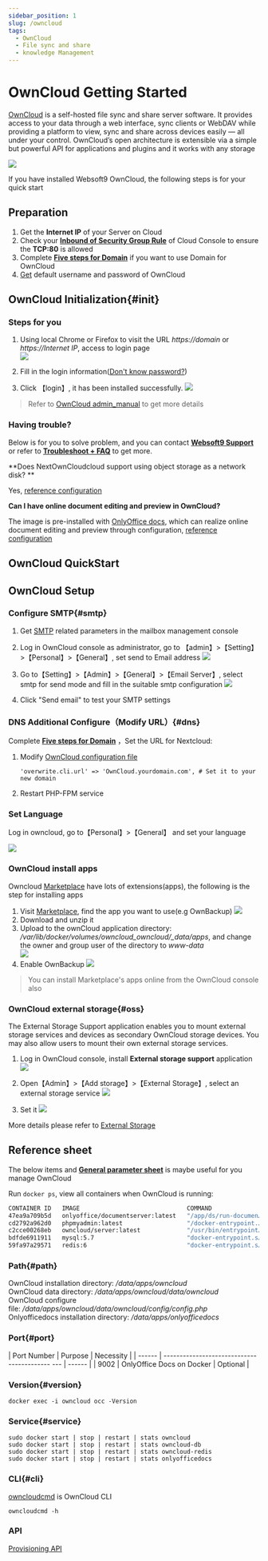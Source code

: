 ```yaml
---
sidebar_position: 1
slug: /owncloud
tags:
  - OwnCloud
  - File sync and share
  - knowledge Management
---
```


#  OwnCloud Getting Started

[OwnCloud](https://owncloud.org)  is a self-hosted file sync and share server software. It provides access to your data through a web interface, sync clients or WebDAV while providing a platform to view, sync and share across devices easily — all under your control. OwnCloud’s open architecture is extensible via a simple but powerful API for applications and plugins and it works with any storage

![](https://libs.websoft9.com/Websoft9/DocsPicture/en/owncloud/owncloudgui-websoft9.png)

If you have installed Websoft9 OwnCloud, the following steps is for your quick start

## Preparation

1. Get the **Internet IP** of your Server on Cloud
2. Check your **[Inbound of Security Group Rule](./administrator/firewall#security)** of Cloud Console to ensure the **TCP:80** is allowed
3. Complete **[Five steps for Domain](./administrator/domain_step)** if you want to use Domain for OwnCloud
4. [Get](./user/credentials) default username and password of OwnCloud


## OwnCloud Initialization{#init}

### Steps for you

1. Using local Chrome or Firefox to visit the URL *https://domain* or *https://Internet IP*, access to login page  
   ![](https://libs.websoft9.com/Websoft9/DocsPicture/zh/owncloud/owncloud-init1-websoft9.png)
   
2. Fill in the login information([Don't know password?](./user/credentials))  
   
3. Click 【login】, it has been installed successfully.
   ![](https://libs.websoft9.com/Websoft9/DocsPicture/zh/owncloud/owncloud-installcomplete-websoft9.png)

> Refer to [OwnCloud admin_manual](https://doc.owncloud.org/server/admin_manual/) to get more details


### Having trouble?

Below is for you to solve problem, and you can contact **[Websoft9 Support](./helpdesk)** or refer to **[Troubleshoot + FAQ](./faq#setup)** to get more.  


**Does NextOwnCloudcloud support using object storage as a network disk? **

Yes, [reference configuration](#oss)

**Can I have online document editing and preview in OwnCloud?**

The image is pre-installed with [OnlyOffice docs](./onlyofficedocs), which can realize online document editing and preview through configuration, [reference configuration](./nextcloud/solution#onlyoffice)


## OwnCloud QuickStart


## OwnCloud Setup

### Configure SMTP{#smtp}

1. Get [SMTP](./administrator/smtp) related parameters in the mailbox management console
   
2. Log in OwnCloud console as administrator, go to 【admin】>【Setting】>【Personal】>【General】, set send to Email address
   ![](https://libs.websoft9.com/Websoft9/DocsPicture/en/owncloud/owncloud-smtp-1-websoft9.png)

3. Go to【Setting】>【Admin】>【General】>【Email Server】, select smtp for send mode and fill in the suitable smtp configuration
   ![](https://libs.websoft9.com/Websoft9/DocsPicture/en/owncloud/owncloud-smtp-2-websoft9.png)

4. Click "Send email" to test your SMTP settings


### DNS Additional Configure（Modify URL）{#dns}

Complete **[Five steps for Domain](./administrator/domain_step)** ，Set the URL for Nextcloud:

1. Modify [OwnCloud configuration file](#path)
   ```
   'overwrite.cli.url' => 'OwnCloud.yourdomain.com', # Set it to your new domain
   ```
2. Restart PHP-FPM service


### Set Language

Log in owncloud, go to【Personal】>【General】 and set your language

![](https://libs.websoft9.com/Websoft9/DocsPicture/zh/owncloud/owncloud-zh-websoft9.png)

### OwnCloud install apps

Owncloud [Marketplace](https://marketplace.owncloud.com/) have lots of extensions(apps), the following is the step for installing apps

1. Visit [Marketplace](https://marketplace.owncloud.com/), find the app you want to use(e.g OwnBackup)
![](https://libs.websoft9.com/Websoft9/DocsPicture/en/owncloud/owncloud-searchapps-websoft9.jpg)
2. Download and unzip it  
3. Upload to the ownCloud application directory: */var/lib/docker/volumes/owncloud_owncloud/_data/apps*, and change the owner and group user of the directory to *www-data*  
   ![](https://libs.websoft9.com/Websoft9/DocsPicture/en/owncloud/owncloud-ftp-websoft9.png)
4. Enable OwnBackup
   ![](https://libs.websoft9.com/Websoft9/DocsPicture/en/owncloud/owncloud-enableapps-websoft9.png)

> You can install Marketplace's apps online from the OwnCloud console also

### OwnCloud external storage{#oss}

The External Storage Support application enables you to mount external storage services and devices as secondary OwnCloud storage devices. You may also allow users to mount their own external storage services.

1. Log in OwnCloud console, install **External storage support** application
   ![](https://libs.websoft9.com/Websoft9/DocsPicture/en/owncloud/owncloud-enablestorage-websoft9.png)

2. Open【Admin】>【Add storage】>【External Storage】, select an external storage service
   ![](https://libs.websoft9.com/Websoft9/DocsPicture/en/owncloud/owncloud-enablestorage002-websoft9.png)

3. Set it
   ![](https://libs.websoft9.com/Websoft9/DocsPicture/en/owncloud/owncloud-auth_mechanism-websoft9.png)

More details please refer to [External Storage](https://doc.owncloud.org/server/admin_manual/configuration/files/external_storage/index.html)


## Reference sheet

The below items and **[General parameter sheet](./administrator/parameter)** is maybe useful for you manage OwnCloud

Run `docker ps`, view all containers when OwnCloud is running:  

```bash
CONTAINER ID   IMAGE                              COMMAND                  CREATED             STATUS                       PORTS                                                  NAMES
47ea9a709b5d   onlyoffice/documentserver:latest   "/app/ds/run-documen…"   About an hour ago   Up About an hour             443/tcp, 0.0.0.0:9002->80/tcp, :::9002->80/tcp         onlyofficedocs
cd2792a962d0   phpmyadmin:latest                  "/docker-entrypoint.…"   About an hour ago   Up About an hour             0.0.0.0:9090->80/tcp, :::9090->80/tcp                  phpmyadmin
c2cce00268eb   owncloud/server:latest             "/usr/bin/entrypoint…"   About an hour ago   Up About an hour (healthy)   0.0.0.0:9001->8080/tcp, :::9001->8080/tcp              owncloud
bdfde6911911   mysql:5.7                          "docker-entrypoint.s…"   About an hour ago   Up About an hour (healthy)   0.0.0.0:3306->3306/tcp, :::3306->3306/tcp, 33060/tcp   owncloud-db
59fa97a29571   redis:6                            "docker-entrypoint.s…"   About an hour ago   Up About an hour (healthy)   6379/tcp                                               owncloud-redis
```

### Path{#path}

OwnCloud installation directory: */data/apps/owncloud*  
OwnCloud data directory: */data/apps/owncloud/data/owncloud*  
OwnCloud configure file: */data/apps/owncloud/data/owncloud/config/config.php*  
Onlyofficedocs installation directory: */data/apps/onlyofficedocs*
  

### Port{#port}

| Port Number | Purpose | Necessity |
| ------ | ------------------------------------------ --- | ------ |
| 9002 | OnlyOffice Docs on Docker | Optional |


### Version{#version}

```shell
docker exec -i owncloud occ -Version
```

### Service{#service}

```shell
sudo docker start | stop | restart | stats owncloud
sudo docker start | stop | restart | stats owncloud-db
sudo docker start | stop | restart | stats owncloud-redis
sudo docker start | stop | restart | stats onlyofficedocs
```

### CLI{#cli}

[owncloudcmd](https://doc.owncloud.com/desktop/next/advanced_usage/command_line_client.html) is OwnCloud CLI

```
owncloudcmd -h
```

### API

[Provisioning API](https://doc.owncloud.com/server/next/developer_manual/core/apis/provisioning-api.html)

